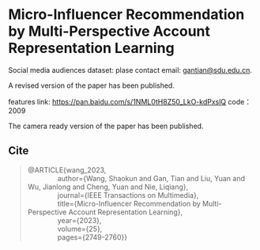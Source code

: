 # Micro-Influencer Recommendation by Multi-Perspective Account Representation Learning
Social media audiences dataset: plase contact email: gantian@sdu.edu.cn.

A revised version of the paper has been published.

features link: https://pan.baidu.com/s/1NML0tH8Z50_LkO-kdPxslQ 
code：2009

The camera ready version of the paper has been published.

## Cite
> @ARTICLE{wang_2023, \
> &emsp;&emsp;&emsp;&emsp; author={Wang, Shaokun and Gan, Tian and Liu, Yuan and Wu, Jianlong and Cheng, Yuan and Nie, Liqiang}, \
> &emsp;&emsp;&emsp;&emsp; journal={IEEE Transactions on Multimedia}, \
> &emsp;&emsp;&emsp;&emsp; title={Micro-Influencer Recommendation by Multi-Perspective Account Representation Learning}, \
> &emsp;&emsp;&emsp;&emsp; year={2023}, \
> &emsp;&emsp;&emsp;&emsp; volume={25}, \
> &emsp;&emsp;&emsp;&emsp; pages={2749-2760}}
